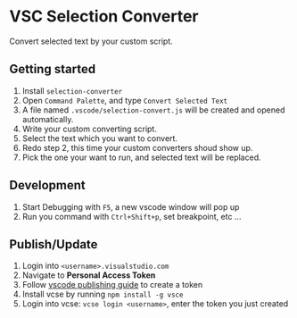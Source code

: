 # VSC Selection Converter

Convert selected text by your custom script.

## Getting started

1. Install `selection-converter`
2. Open `Command Palette`, and type `Convert Selected Text`
3. A file named `.vscode/selection-convert.js` will be created and opened automatically.
4. Write your custom converting script.
5. Select the text which you want to convert.
6. Redo step 2, this time your custom converters shoud show up.
7. Pick the one your want to run, and selected text will be replaced.


## Development

1. Start Debugging with `F5`, a new vscode window will pop up
2. Run you command with `Ctrl+Shift+p`, set breakpoint, etc ...


## Publish/Update

1. Login into `<username>.visualstudio.com`
2. Navigate to **Personal Access Token**
3. Follow [vscode publishing guide](https://code.visualstudio.com/api/working-with-extensions/publishing-extension) to create a token
4. Install vcse by running `npm install -g vsce`
5. Login into vcse: `vcse login <username>`, enter the token you just created